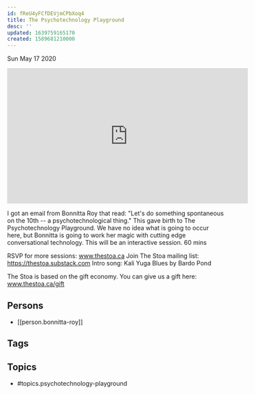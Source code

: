```yaml
---
id: fReU4yFCfDEVjmCPbXoq4
title: The Psychotechnology Playground
desc: ''
updated: 1639759165170
created: 1589681210000
---
```





Sun May 17 2020

<iframe width="560" height="315" src="https://www.youtube.com/embed/N4iSirmuLps" title="The Psychotechnology Playground w/ Bonnitta Roy (May 8th, 2020)" frameborder="0" allow="accelerometer; autoplay; clipboard-write; encrypted-media; gyroscope; picture-in-picture" allowfullscreen ></iframe>

I got an email from Bonnitta Roy that read: "Let's do something spontaneous on the 10th -- a psychotechnological thing." This gave birth to The Psychotechnology Playground. We have no idea what is going to occur here, but Bonnitta is going to work her magic with cutting edge conversational technology. This will be an interactive session. 60 mins

RSVP for more sessions: www.thestoa.ca
Join The Stoa mailing list: https://thestoa.substack.com
Intro song: Kali Yuga Blues by Bardo Pond

The Stoa is based on the gift economy. You can give us a gift here: www.thestoa.ca/gift

## Persons

- [[person.bonnitta-roy]]

## Tags



## Topics

- #topics.psychotechnology-playground

